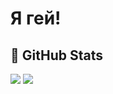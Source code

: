 # Я гей!

## &#128270; GitHub Stats
<p>
  <img src = "https://github-readme-stats.vercel.app/api/top-langs/?username=BurdichxD4r&show_icons=true&hide=tcl,fortran,c,powershell,batchfile,rpc">
  <img src = "https://github-readme-stats.vercel.app/api?username=BurdichxD4r&show_icons=true&line_height=33&count_private=true">
</p>
